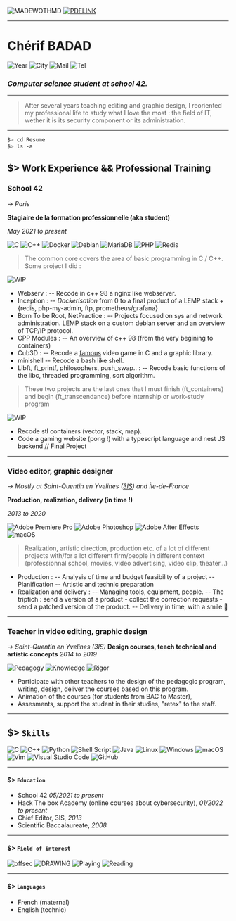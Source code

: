 ![MADEWOTHMD](https://img.shields.io/badge/Made%20with-Markdown-blue?style=flat-square&logoColor=white) [![PDFLINK](https://img.shields.io/badge/Download%20the%20PDF%20version-grey?style=flat-square&logoColor=white)](https://github.com/0xbatche/0xbatche.github.io/raw/master/BADAD_Cherif_Resume.pdf)

---

# Chérif BADAD
![Year](https://img.shields.io/badge/32%20yo-grey?style=flat-square&logoColor=white) ![City](https://img.shields.io/badge/Montrouge%20(92)-grey?style=flat-square&logoColor=white)
 ![Mail](https://img.shields.io/badge/chebadad%20[at]%20lilo%20[dot]%20org-%23107C10.svg?style=flat-square&logoColor=white)
 ![Tel](https://img.shields.io/badge/+33658750128-%23107C10.svg?style=flat-square&logoColor=white)

### _Computer science student at school 42._

---

> After several years teaching editing and graphic design, I reoriented my professional life to study what I love the most :
> the field of IT, wether it is its security component or its administration.

---
```sh
$> cd Resume
$> ls -a
```
## $> Work Experience && Professional Training

### School 42
-> _Paris_

**Stagiaire de la formation professionnelle (aka student)**

_May 2021 to present_

![C](https://img.shields.io/badge/c-%2300599C.svg?style=for-the-badge&logo=c&logoColor=white) ![C++](https://img.shields.io/badge/c++-%2300599C.svg?style=for-the-badge&logo=c%2B%2B&logoColor=white) ![Docker](https://img.shields.io/badge/docker-%230db7ed.svg?style=for-the-badge&logo=docker&logoColor=white)  	![Debian](https://img.shields.io/badge/Debian-D70A53?style=for-the-badge&logo=debian&logoColor=white) 
![MariaDB](https://img.shields.io/badge/MariaDB-003545?style=for-the-badge&logo=mariadb&logoColor=white) ![PHP](https://img.shields.io/badge/php-%23777BB4.svg?style=for-the-badge&logo=php&logoColor=white) ![Redis](https://img.shields.io/badge/redis-%23DD0031.svg?style=for-the-badge&logo=redis&logoColor=white)

> The common core covers the area of basic programming in C / C++. Some project I did :

![WIP](https://img.shields.io/badge/Finished-green?style=for-the-badge&logoColor=white) 
- Webserv :
-- Recode in c++ 98 a nginx like webserver.
- Inception :
-- _Dockerisation_ from 0 to a final product of a LEMP stack + {redis, php-my-admin, ftp, prometheus/grafana}
- Born To be Root, NetPractice :
-- Projects focused on sys and network administration. LEMP stack on a custom debian server and an overview of TCP/IP protocol.
- CPP Modules :
-- An overview of c++ 98 (from the very begining to containers)
- Cub3D :
-- Recode a [famous](https://fr.wikipedia.org/wiki/Wolfenstein_3D) video game in C and a graphic library.
- minishell
-- Recode a bash like shell.
- Libft, ft_printf, philosophers, push_swap.. :
-- Recode basic functions of the libc, threaded programming, sort algorithm.

> These two projects are the last ones that I must finish (ft_containers) and begin (ft_transcendance) before internship or work-study program

![WIP](https://img.shields.io/badge/Work%20In-Progress-red?style=for-the-badge&logoColor=white)
- Recode stl containers (vector, stack, map).
- Code a gaming website (pong !) with a typescript language and nest JS backend // Final Project
 ---

### Video editor, graphic designer
_-> Mostly at Saint-Quentin en Yvelines ([3IS](https://www.3is.fr/)) and Île-de-France_

**Production, realization, delivery (in time !)**

_2013 to 2020_

![Adobe Premiere Pro](https://img.shields.io/badge/Adobe%20Premiere%20Pro-9999FF.svg?style=for-the-badge&logo=Adobe%20Premiere%20Pro&logoColor=white) ![Adobe Photoshop](https://img.shields.io/badge/adobe%20photoshop-%2331A8FF.svg?style=for-the-badge&logo=adobe%20photoshop&logoColor=white) ![Adobe After Effects](https://img.shields.io/badge/Adobe%20After%20Effects-9999FF.svg?style=for-the-badge&logo=Adobe%20After%20Effects&logoColor=white) ![macOS](https://img.shields.io/badge/mac%20os-000000?style=for-the-badge&logo=macos&logoColor=F0F0F0)

> Realization, artistic direction, production etc. of a lot of different projects with/for a lot different firm/people
> in different context (professionnal school, movies, video advertising, video clip, theater...)

- Production :
-- Analysis of time and budget feasibility of a project
-- Planification
-- Artistic and technic preparation
- Realization and delivery :
-- Managing tools, equipment, people.
-- The triptich : send a version of a product - collect the correction requests - send a patched version of the product.
-- Delivery in time, with a smile 🙂

---

### Teacher in video editing, graphic design
_-> Saint-Quentin en Yvelines (3IS)_
**Design courses, teach technical and artistic concepts**
_2014 to 2019_

![Pedagogy](https://img.shields.io/badge/Pedagogy-%23FCC771?style=for-the-badge&logoColor=white) ![Knowledge](https://img.shields.io/badge/Knowledge-FCC624.svg?style=for-the-badge&logoColor=white) ![Rigor](https://img.shields.io/badge/Rigor-%23F7931E.svg?style=for-the-badge&logoColor=white)

- Participate with other teachers to the design of the pedagogic program, writing, design, deliver the courses based on this program.
- Animation of the courses (for students from BAC to Master), 
- Assesments, support the student in their studies, "retex" to the staff.

---

## $> `Skills`
![C](https://img.shields.io/badge/c-%2300599C.svg?style=for-the-badge&logo=c&logoColor=white) ![C++](https://img.shields.io/badge/c++-%2300599C.svg?style=for-the-badge&logo=c%2B%2B&logoColor=white)  	![Python](https://img.shields.io/badge/python-3670A0?style=for-the-badge&logo=python&logoColor=ffdd54) ![Shell Script](https://img.shields.io/badge/shell_script-%23121011.svg?style=for-the-badge&logo=gnu-bash&logoColor=white)  	![Java](https://img.shields.io/badge/java-%23ED8B00.svg?style=for-the-badge&logo=java&logoColor=white)
 ![Linux](https://img.shields.io/badge/Linux-FCC624?style=for-the-badge&logo=linux&logoColor=black) ![Windows](https://img.shields.io/badge/Windows-0078D6?style=for-the-badge&logo=windows&logoColor=white) ![macOS](https://img.shields.io/badge/mac%20os-000000?style=for-the-badge&logo=macos&logoColor=F0F0F0)
 ![Vim](https://img.shields.io/badge/VIM-%2311AB00.svg?style=for-the-badge&logo=vim&logoColor=white) ![Visual Studio Code](https://img.shields.io/badge/Visual%20Studio%20Code-0078d7.svg?style=for-the-badge&logo=visual-studio-code&logoColor=white)
 ![GitHub](https://img.shields.io/badge/github-%23121011.svg?style=for-the-badge&logo=github&logoColor=white) 
 
 ---

 #### $> `Education`
- School 42 _05/2021 to present_
- Hack The box Academy (online courses about cybersecurity), _01/2022 to present_
- Chief Editor, 3IS, _2013_
- Scientific Baccalaureate, _2008_

---
#### $> `Field of interest`
![offsec](https://img.shields.io/badge/cybersecurty-%23D90007.svg?style=for-the-badge) ![DRAWING](https://img.shields.io/badge/politic%20&&%20news-4285F4?style=for-the-badge) ![Playing](https://img.shields.io/badge/books-A6A9AA?style=for-the-badge) ![Reading](https://img.shields.io/badge/video%20game-white?style=for-the-badge) 

---
#### $> `Languages`
- French (maternal)
- English (technic)
